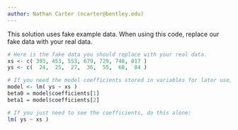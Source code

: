 ```yaml
---
author: Nathan Carter (ncarter@bentley.edu)
---
```


This solution uses fake example data.
When using this code, replace our fake data with your real data.

```R
# Here is the fake data you should replace with your real data.
xs <- c( 393, 453, 553, 679, 729, 748, 817 )
ys <- c(  24,  25,  27,  36,  55,  68,  84 )

# If you need the model coefficients stored in variables for later use, do:
model <- lm( ys ~ xs )
beta0 = model$coefficients[1]
beta1 = model$coefficients[2]

# If you just need to see the coefficients, do this alone:
lm( ys ~ xs )
```
